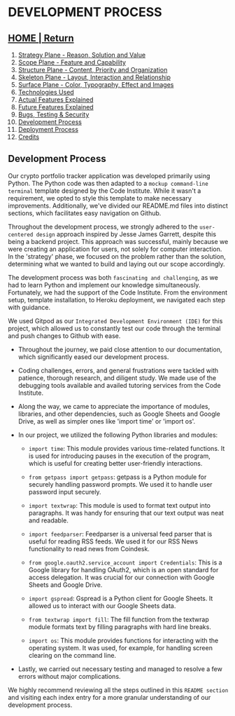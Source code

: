 # DEVELOPMENT PROCESS

## [HOME | Return](https://github.com/plexoio/tenam/blob/main/README.md)

1. [Strategy Plane - Reason, Solution and Value](https://github.com/plexoio/tenam/blob/main/documentation/assets/readme/strategy.md)
2. [Scope Plane - Feature and Capability](https://github.com/plexoio/tenam/blob/main/documentation/assets/readme/scope.md)
3. [Structure Plane - Content, Priority and Organization](https://github.com/plexoio/tenam/blob/main/documentation/assets/readme/structure.md)
4. [Skeleton Plane - Layout, Interaction and Relationship](https://github.com/plexoio/tenam/blob/main/documentation/assets/readme/skeleton.md)
5. [Surface Plane - Color, Typography, Effect and Images](https://github.com/plexoio/tenam/blob/main/documentation/assets/readme/surface.md)
6. [Technologies Used](https://github.com/plexoio/tenam/blob/main/documentation/assets/readme/technologies.md)
7. [Actual Features Explained](https://github.com/plexoio/tenam/blob/main/documentation/assets/readme/actual_features.md)
8. [Future Features Explained](https://github.com/plexoio/tenam/blob/main/documentation/assets/readme/future_features.md)
9. [Bugs, Testing & Security](https://github.com/plexoio/tenam/blob/main/documentation/assets/readme/bugs_testing.md)
10. [Development Process](https://github.com/plexoio/tenam/blob/main/documentation/assets/readme/development.md)
11. [Deployment Process](https://github.com/plexoio/tenam/blob/main/documentation/assets/readme/deployment.md)
12. [Credits](https://github.com/plexoio/tenam/blob/main/documentation/assets/readme/credits.md)

## Development Process

Our crypto portfolio tracker application was developed primarily using Python. The Python code was then adapted to a `mockup command-line terminal` template designed by the Code Institute. While it wasn't a requirement, we opted to style this template to make necessary improvements. Additionally, we've divided our README.md files into distinct sections, which facilitates easy navigation on Github.

Throughout the development process, we strongly adhered to the `user-centered design` approach inspired by Jesse James Garrett, despite this being a backend project. This approach was successful, mainly because we were creating an application for users, not solely for computer interaction. In the 'strategy' phase, we focused on the problem rather than the solution, determining what we wanted to build and laying out our scope accordingly.

The development process was both `fascinating and challenging`, as we had to learn Python and implement our knowledge simultaneously. Fortunately, we had the support of the Code Institute. From the environment setup, template installation, to Heroku deployment, we navigated each step with guidance.

We used Gitpod as our `Integrated Development Environment (IDE)` for this project, which allowed us to constantly test our code through the terminal and push changes to Github with ease.

- Throughout the journey, we paid close attention to our documentation, which significantly eased our development process.

- Coding challenges, errors, and general frustrations were tackled with patience, thorough research, and diligent study. We made use of the debugging tools available and availed tutoring services from the Code Institute.

- Along the way, we came to appreciate the importance of modules, libraries, and other dependencies, such as Google Sheets and Google Drive, as well as simpler ones like 'import time' or 'import os'.

- In our project, we utilized the following Python libraries and modules:

    - `import time`: This module provides various time-related functions. It is used for introducing pauses in the execution of the program, which is useful for creating better user-friendly interactions.

    - `from getpass import getpass`: getpass is a Python module for securely handling password prompts. We used it to handle user password input securely.

    - `import textwrap`: This module is used to format text output into paragraphs. It was handy for ensuring that our text output was neat and readable.

    - `import feedparser`: Feedparser is a universal feed parser that is useful for reading RSS feeds. We used it for our RSS News functionality to read news from Coindesk.

    - `from google.oauth2.service_account import Credentials`: This is a Google library for handling OAuth2, which is an open standard for access delegation. It was crucial for our connection with Google Sheets and Google Drive.

    - `import gspread`: Gspread is a Python client for Google Sheets. It allowed us to interact with our Google Sheets data.

    - `from textwrap import fill`: The fill function from the textwrap module formats text by filling paragraphs with hard line breaks.

    - `import os`: This module provides functions for interacting with the operating system. It was used, for example, for handling screen clearing on the command line.

- Lastly, we carried out necessary testing and managed to resolve a few errors without major complications.

We highly recommend reviewing all the steps outlined in this `README section` and visiting each index entry for a more granular understanding of our development process.